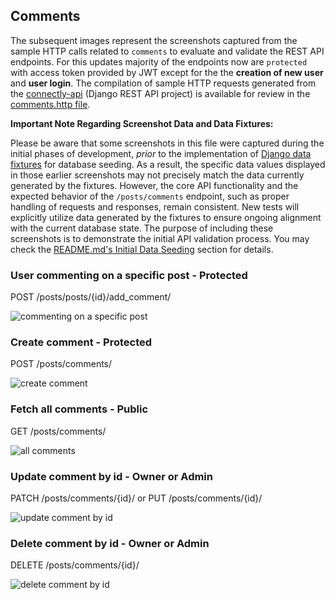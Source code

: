 ## Comments

The subsequent images represent the screenshots captured from the sample HTTP calls related to `comments` to evaluate and validate the REST API endpoints. For this updates majority of the endpoints now are `protected` with access token provided by JWT except for the the **creation of new user** and **user login**. The compilation of sample HTTP requests generated from the [connectly-api](https://github.com/imperionite/marmite/tree/main/connectly-api) (Django REST API project) is available for review in the [comments.http file](https://github.com/imperionite/marmite/blob/main/comments.http).

**Important Note Regarding Screenshot Data and Data Fixtures:**

Please be aware that some screenshots in this file were captured during the initial phases of development, *prior* to the implementation of [Django data fixtures](https://docs.djangoproject.com/en/5.1/topics/db/fixtures/) for database seeding. As a result, the specific data values displayed in those earlier screenshots may not precisely match the data currently generated by the fixtures. However, the core API functionality and the expected behavior of the `/posts/comments` endpoint, such as proper handling of requests and responses, remain consistent. New tests will explicitly utilize data generated by the fixtures to ensure ongoing alignment with the current database state. The purpose of including these screenshots is to demonstrate the initial API validation process. You may check the [README.md's Initial Data Seeding](https://github.com/imperionite/marmite/blob/main/README.md#ids) section for details.



### User commenting on a specific post - Protected

POST /posts/posts/{id}/add_comment/

![commenting on a specific post](https://drive.google.com/uc?id=1a8VCTRBFdS-QJDhO_mbwiB2zf7juTrTi)

### Create comment - Protected

POST /posts/comments/

![create comment](https://drive.google.com/uc?id=17g99SuH0lLpjm7UPowxxNKcx7r_XQUuO)

### Fetch all comments - Public

GET /posts/comments/

![all comments](https://drive.google.com/uc?id=1AQbFmmkZX8SRCC9_q7ptSy7kFTR3i1EO)

### Update comment by id - Owner or Admin

PATCH /posts/comments/{id}/ or PUT /posts/comments/{id}/

![update comment by id](https://drive.google.com/uc?id=1qJbbG10NvOsdOn-C04cBMi9aEF6Se1MH)

### Delete comment by id - Owner or Admin

DELETE /posts/comments/{id}/

![delete comment by id](https://drive.google.com/uc?id=1tOseVV1ZIhMeAelnqB-q_mC2L-G6XRLZ)
